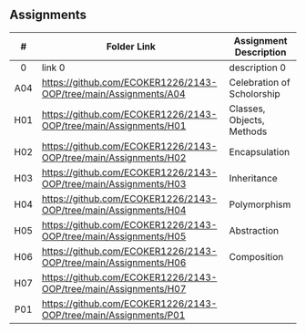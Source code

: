 ## Assignments

|  #  | Folder Link | Assignment Description |
| :-: | ----------- | ---------------------- |
|  0  | link 0      | description 0          |
| A04 | https://github.com/ECOKER1226/2143-OOP/tree/main/Assignments/A04 | Celebration of Scholorship |
| H01 | https://github.com/ECOKER1226/2143-OOP/tree/main/Assignments/H01 | Classes, Objects, Methods |
| H02 | https://github.com/ECOKER1226/2143-OOP/tree/main/Assignments/H02 | Encapsulation |
| H03 | https://github.com/ECOKER1226/2143-OOP/tree/main/Assignments/H03 | Inheritance |
| H04 | https://github.com/ECOKER1226/2143-OOP/tree/main/Assignments/H04 | Polymorphism |
| H05 | https://github.com/ECOKER1226/2143-OOP/tree/main/Assignments/H05 | Abstraction |
| H06 | https://github.com/ECOKER1226/2143-OOP/tree/main/Assignments/H06 | Composition |
| H07 | https://github.com/ECOKER1226/2143-OOP/tree/main/Assignments/H07 | |
| P01 | https://github.com/ECOKER1226/2143-OOP/tree/main/Assignments/P01 | |
